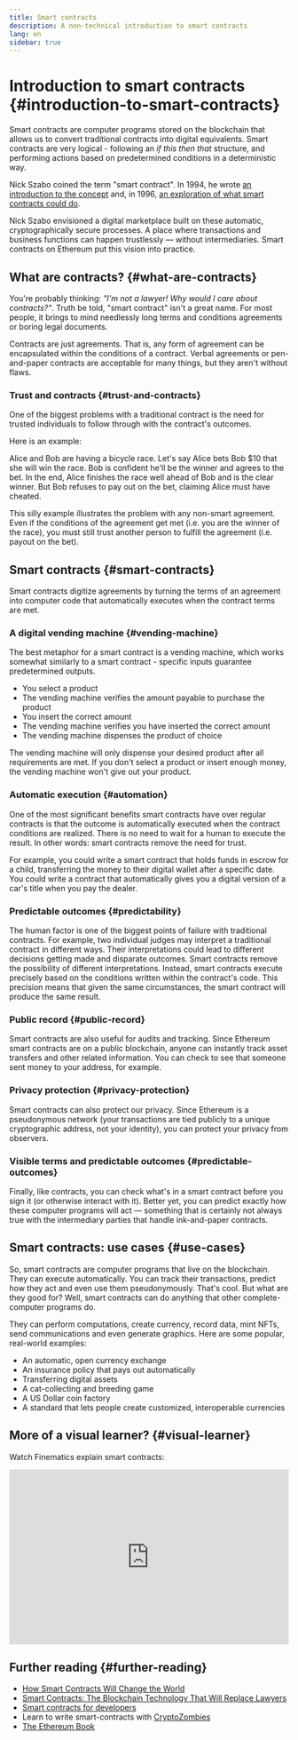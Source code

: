 ```yaml
---
title: Smart contracts
description: A non-technical introduction to smart contracts
lang: en
sidebar: true
---
```


# Introduction to smart contracts {#introduction-to-smart-contracts}

Smart contracts are computer programs stored on the blockchain that allows us to convert traditional contracts into digital equivalents. Smart contracts are very logical - following an _if this then that_ structure, and performing actions based on predetermined conditions in a deterministic way.

Nick Szabo coined the term "smart contract". In 1994, he wrote [an introduction to the concept](https://www.fon.hum.uva.nl/rob/Courses/InformationInSpeech/CDROM/Literature/LOTwinterschool2006/szabo.best.vwh.net/smart.contracts.html) and, in 1996, [an exploration of what smart contracts could do](https://www.fon.hum.uva.nl/rob/Courses/InformationInSpeech/CDROM/Literature/LOTwinterschool2006/szabo.best.vwh.net/smart_contracts_2.html).

Nick Szabo envisioned a digital marketplace built on these automatic, cryptographically secure processes. A place where transactions and business functions can happen trustlessly — without intermediaries. Smart contracts on Ethereum put this vision into practice.

## What are contracts? {#what-are-contracts}

You're probably thinking: _"I'm not a lawyer! Why would I care about contracts?"_. Truth be told, "smart contract" isn't a great name. For most people, it brings to mind needlessly long terms and conditions agreements or boring legal documents.

Contracts are just agreements. That is, any form of agreement can be encapsulated within the conditions of a contract. Verbal agreements or pen-and-paper contracts are acceptable for many things, but they aren't without flaws.

### Trust and contracts {#trust-and-contracts}

One of the biggest problems with a traditional contract is the need for trusted individuals to follow through with the contract's outcomes.

Here is an example:

Alice and Bob are having a bicycle race. Let's say Alice bets Bob $10 that she will win the race. Bob is confident he'll be the winner and agrees to the bet. In the end, Alice finishes the race well ahead of Bob and is the clear winner. But Bob refuses to pay out on the bet, claiming Alice must have cheated.

This silly example illustrates the problem with any non-smart agreement. Even if the conditions of the agreement get met (i.e. you are the winner of the race), you must still trust another person to fulfill the agreement (i.e. payout on the bet).

## Smart contracts {#smart-contracts}

Smart contracts digitize agreements by turning the terms of an agreement into computer code that automatically executes when the contract terms are met.

### A digital vending machine {#vending-machine}

The best metaphor for a smart contract is a vending machine, which works somewhat similarly to a smart contract - specific inputs guarantee predetermined outputs.

- You select a product
- The vending machine verifies the amount payable to purchase the product
- You insert the correct amount
- The vending machine verifies you have inserted the correct amount
- The vending machine dispenses the product of choice

The vending machine will only dispense your desired product after all requirements are met. If you don't select a product or insert enough money, the vending machine won't give out your product.

### Automatic execution {#automation}

One of the most significant benefits smart contracts have over regular contracts is that the outcome is automatically executed when the contract conditions are realized. There is no need to wait for a human to execute the result. In other words: smart contracts remove the need for trust.

For example, you could write a smart contract that holds funds in escrow for a child, transferring the money to their digital wallet after a specific date. You could write a contract that automatically gives you a digital version of a car's title when you pay the dealer.

### Predictable outcomes {#predictability}

The human factor is one of the biggest points of failure with traditional contracts. For example, two individual judges may interpret a traditional contract in different ways. Their interpretations could lead to different decisions getting made and disparate outcomes. Smart contracts remove the possibility of different interpretations. Instead, smart contracts execute precisely based on the conditions written within the contract's code. This precision means that given the same circumstances, the smart contract will produce the same result.

### Public record {#public-record}

Smart contracts are also useful for audits and tracking. Since Ethereum smart contracts are on a public blockchain, anyone can instantly track asset transfers and other related information. You can check to see that someone sent money to your address, for example.

### Privacy protection {#privacy-protection}

Smart contracts can also protect our privacy. Since Ethereum is a pseudonymous network (your transactions are tied publicly to a unique cryptographic address, not your identity), you can protect your privacy from observers.

### Visible terms and predictable outcomes {#predictable-outcomes}

Finally, like contracts, you can check what's in a smart contract before you sign it (or otherwise interact with it). Better yet, you can predict exactly how these computer programs will act — something that is certainly not always true with the intermediary parties that handle ink-and-paper contracts.

## Smart contracts: use cases {#use-cases}

So, smart contracts are computer programs that live on the blockchain. They can execute automatically. You can track their transactions, predict how they act and even use them pseudonymously. That's cool. But what are they good for? Well, smart contracts can do anything that other complete-computer programs do.

They can perform computations, create currency, record data, mint NFTs, send communications and even generate graphics. Here are some popular, real-world examples:

- An automatic, open currency exchange
- An insurance policy that pays out automatically
- Transferring digital assets
- A cat-collecting and breeding game
- A US Dollar coin factory
- A standard that lets people create customized, interoperable currencies

## More of a visual learner? {#visual-learner}

Watch Finematics explain smart contracts:

<iframe width="100%" height="315" src="https://www.youtube.com/embed/pWGLtjG-F5c" frameborder="0" allow="accelerometer; autoplay; clipboard-write; encrypted-media; gyroscope; picture-in-picture" allowfullscreen></iframe>

## Further reading {#further-reading}

- [How Smart Contracts Will Change the World](https://www.youtube.com/watch?v=pA6CGuXEKtQ)
- [Smart Contracts: The Blockchain Technology That Will Replace Lawyers](https://blockgeeks.com/guides/smart-contracts/)
- [Smart contracts for developers](/developers/docs/smart-contracts/)
- Learn to write smart-contracts with [CryptoZombies](https://cryptozombies.io)
- [The Ethereum Book](https://github.com/ethereumbook/ethereumbook/blob/develop/07smart-contracts-solidity.asciidoc#what-is-a-smart-contract)
